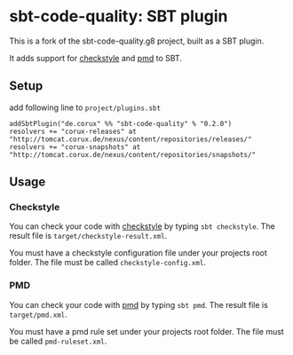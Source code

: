 # sbt-code-quality: SBT plugin #

This is a fork of the sbt-code-quality.g8 project, built as a SBT plugin.

It adds support for [checkstyle](http://checkstyle.sourceforge.net/) and
[pmd](http://pmd.sourceforge.net/) to SBT.

## Setup ##

add following line to `project/plugins.sbt`

    addSbtPlugin("de.corux" %% "sbt-code-quality" % "0.2.0")
    resolvers += "corux-releases" at "http://tomcat.corux.de/nexus/content/repositories/releases/"
    resolvers += "corux-snapshots" at "http://tomcat.corux.de/nexus/content/repositories/snapshots/"

## Usage ##

### Checkstyle ###

You can check your code with [checkstyle](http://checkstyle.sourceforge.net/)
by typing `sbt checkstyle`. The result file is `target/checkstyle-result.xml`.

You must have a checkstyle configuration file under your projects root
folder. The file must be called `checkstyle-config.xml`.

### PMD ###

You can check your code with [pmd](http://pmd.sourceforge.net/) by typing
`sbt pmd`. The result file is `target/pmd.xml`.

You must have a pmd rule set under your projects root folder. The file
must be called `pmd-ruleset.xml`.
